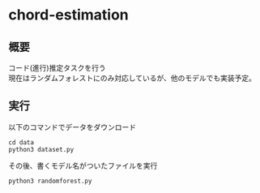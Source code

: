 # chord-estimation
## 概要
コード(進行)推定タスクを行う  
現在はランダムフォレストにのみ対応しているが、他のモデルでも実装予定。
## 実行
以下のコマンドでデータをダウンロード
```batch
cd data
python3 dataset.py
```
その後、書くモデル名がついたファイルを実行
```batch
python3 randomforest.py   
```

